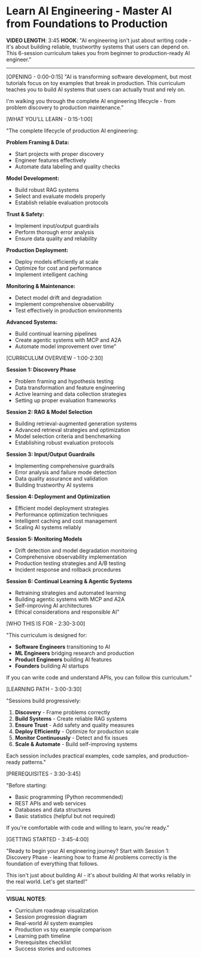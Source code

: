 # Learn AI Engineering - Master AI from Foundations to Production

**VIDEO LENGTH**: 3:45
**HOOK**: "AI engineering isn't just about writing code - it's about building reliable, trustworthy systems that users can depend on. This 6-session curriculum takes you from beginner to production-ready AI engineer."

---

[OPENING - 0:00-0:15]
"AI is transforming software development, but most tutorials focus on toy examples that break in production. This curriculum teaches you to build AI systems that users can actually trust and rely on.

I'm walking you through the complete AI engineering lifecycle - from problem discovery to production maintenance."

[WHAT YOU'LL LEARN - 0:15-1:00]

"The complete lifecycle of production AI engineering:

**Problem Framing & Data:**
- Start projects with proper discovery
- Engineer features effectively
- Automate data labeling and quality checks

**Model Development:**
- Build robust RAG systems
- Select and evaluate models properly
- Establish reliable evaluation protocols

**Trust & Safety:**
- Implement input/output guardrails
- Perform thorough error analysis
- Ensure data quality and reliability

**Production Deployment:**
- Deploy models efficiently at scale
- Optimize for cost and performance
- Implement intelligent caching

**Monitoring & Maintenance:**
- Detect model drift and degradation
- Implement comprehensive observability
- Test effectively in production environments

**Advanced Systems:**
- Build continual learning pipelines
- Create agentic systems with MCP and A2A
- Automate model improvement over time"

[CURRICULUM OVERVIEW - 1:00-2:30]

**Session 1: Discovery Phase**
- Problem framing and hypothesis testing
- Data transformation and feature engineering
- Active learning and data collection strategies
- Setting up proper evaluation frameworks

**Session 2: RAG & Model Selection**
- Building retrieval-augmented generation systems
- Advanced retrieval strategies and optimization
- Model selection criteria and benchmarking
- Establishing robust evaluation protocols

**Session 3: Input/Output Guardrails**
- Implementing comprehensive guardrails
- Error analysis and failure mode detection
- Data quality assurance and validation
- Building trustworthy AI systems

**Session 4: Deployment and Optimization**
- Efficient model deployment strategies
- Performance optimization techniques
- Intelligent caching and cost management
- Scaling AI systems reliably

**Session 5: Monitoring Models**
- Drift detection and model degradation monitoring
- Comprehensive observability implementation
- Production testing strategies and A/B testing
- Incident response and rollback procedures

**Session 6: Continual Learning & Agentic Systems**
- Retraining strategies and automated learning
- Building agentic systems with MCP and A2A
- Self-improving AI architectures
- Ethical considerations and responsible AI"

[WHO THIS IS FOR - 2:30-3:00]

"This curriculum is designed for:

- **Software Engineers** transitioning to AI
- **ML Engineers** bridging research and production
- **Product Engineers** building AI features
- **Founders** building AI startups

If you can write code and understand APIs, you can follow this curriculum."

[LEARNING PATH - 3:00-3:30]

"Sessions build progressively:

1. **Discovery** - Frame problems correctly
2. **Build Systems** - Create reliable RAG systems
3. **Ensure Trust** - Add safety and quality measures
4. **Deploy Efficiently** - Optimize for production scale
5. **Monitor Continuously** - Detect and fix issues
6. **Scale & Automate** - Build self-improving systems

Each session includes practical examples, code samples, and production-ready patterns."

[PREREQUISITES - 3:30-3:45]

"Before starting:
- Basic programming (Python recommended)
- REST APIs and web services
- Databases and data structures
- Basic statistics (helpful but not required)

If you're comfortable with code and willing to learn, you're ready."

[GETTING STARTED - 3:45-4:00]

"Ready to begin your AI engineering journey? Start with Session 1: Discovery Phase - learning how to frame AI problems correctly is the foundation of everything that follows.

This isn't just about building AI - it's about building AI that works reliably in the real world. Let's get started!"

---

**VISUAL NOTES**:
- Curriculum roadmap visualization
- Session progression diagram
- Real-world AI system examples
- Production vs toy example comparison
- Learning path timeline
- Prerequisites checklist
- Success stories and outcomes
